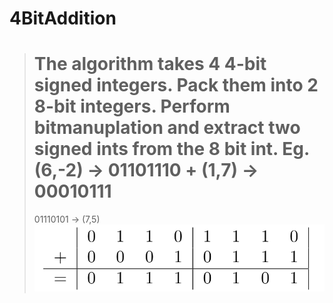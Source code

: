 # 4BitAddition

> The algorithm takes 4 4-bit signed integers. Pack them into 2 8-bit integers. Perform bitmanuplation and extract two signed ints from the 8 bit int.
> Eg.
> (6,-2) -> 01101110
> +
> (1,7)  -> 00010111
> =
> 01110101 -> (7,5)
![](image1.png)
